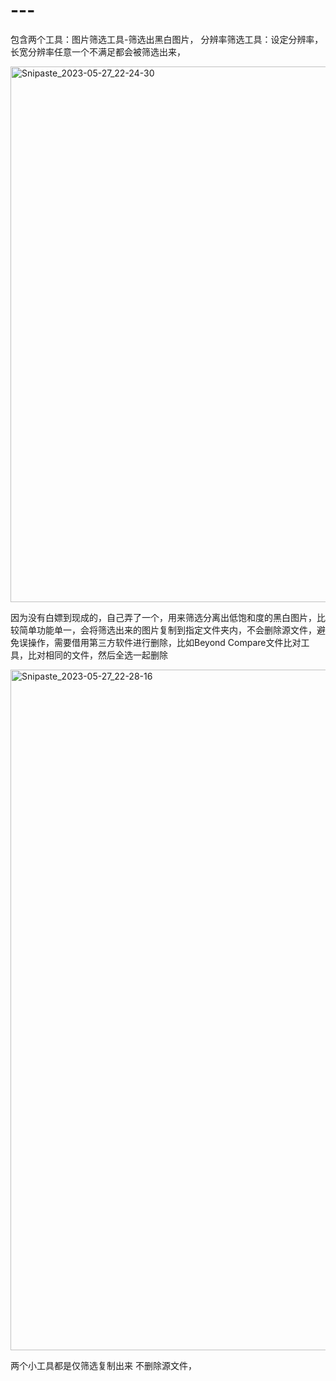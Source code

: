 # ---
包含两个工具：图片筛选工具-筛选出黑白图片，
分辨率筛选工具：设定分辨率，长宽分辨率任意一个不满足都会被筛选出来，

<img width="857" alt="Snipaste_2023-05-27_22-24-30" src="https://github.com/yanmese/---/assets/104683113/95ef0869-2ae8-4600-bfa6-83ec4d0ad831">

因为没有白嫖到现成的，自己弄了一个，用来筛选分离出低饱和度的黑白图片，比较简单功能单一，会将筛选出来的图片复制到指定文件夹内，不会删除源文件，避免误操作，需要借用第三方软件进行删除，比如Beyond Compare文件比对工具，比对相同的文件，然后全选一起删除

<img width="1089" alt="Snipaste_2023-05-27_22-28-16" src="https://github.com/yanmese/---/assets/104683113/39b0c2e7-9d92-4297-85af-233d84ce9e30">

两个小工具都是仅筛选复制出来 不删除源文件，

